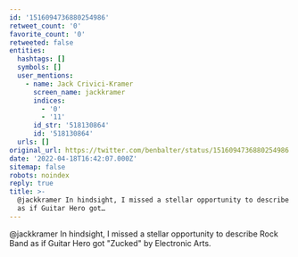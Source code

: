 ```yaml
---
id: '1516094736880254986'
retweet_count: '0'
favorite_count: '0'
retweeted: false
entities:
  hashtags: []
  symbols: []
  user_mentions:
    - name: Jack Crivici-Kramer
      screen_name: jackkramer
      indices:
        - '0'
        - '11'
      id_str: '518130864'
      id: '518130864'
  urls: []
original_url: https://twitter.com/benbalter/status/1516094736880254986
date: '2022-04-18T16:42:07.000Z'
sitemap: false
robots: noindex
reply: true
title: >-
  @jackkramer In hindsight, I missed a stellar opportunity to describe Rock Band
  as if Guitar Hero got…
---
```


@jackkramer In hindsight, I missed a stellar opportunity to describe Rock Band as if Guitar Hero got "Zucked" by Electronic Arts.